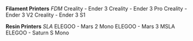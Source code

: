 **Filament Printers**
*FDM*
Creality - Ender 3
Creality - Ender 3 Pro
Creality - Ender 3 V2
Creality - Ender 3 S1

**Resin Printers**
*SLA*
ELEGOO - Mars 2 Mono
ELEGOO - Mars 3 MSLA
ELEGOO - Saturn S Mono
